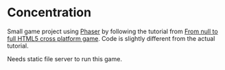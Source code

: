 # Concentration

Small game project using [Phaser](http://phaser.io/) by following the tutorial from [From null to full HTML5 cross platform game](https://www.amazon.com/null-full-HTML5-cross-platform-ebook/dp/B01AUR98GY). Code is slightly different from the actual tutorial.

Needs static file server to run this game.

